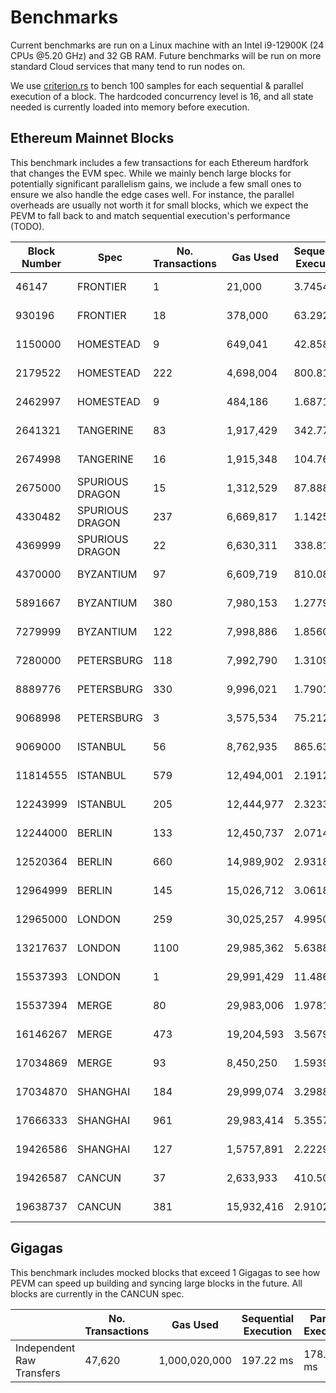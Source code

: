 # Benchmarks

Current benchmarks are run on a Linux machine with an Intel i9-12900K (24 CPUs @5.20 GHz) and 32 GB RAM. Future benchmarks will be run on more standard Cloud services that many tend to run nodes on.

We use [criterion.rs](https://github.com/bheisler/criterion.rs) to bench 100 samples for each sequential & parallel execution of a block. The hardcoded concurrency level is 16, and all state needed is currently loaded into memory before execution.

## Ethereum Mainnet Blocks

This benchmark includes a few transactions for each Ethereum hardfork that changes the EVM spec. While we mainly bench large blocks for potentially significant parallelism gains, we include a few small ones to ensure we also handle the edge cases well. For instance, the parallel overheads are usually not worth it for small blocks, which we expect the PEVM to fall back to and match sequential execution's performance (TODO).

| Block Number | Spec            | No. Transactions | Gas Used   | Sequential Execution | Parallel Execution | P / S    |
| ------------ | --------------- | ---------------- | ---------- | -------------------- | ------------------ | -------- |
| 46147        | FRONTIER        | 1                | 21,000     | 3.7454 µs            | 5.5960 µs          | 1.49     |
| 930196       | FRONTIER        | 18               | 378,000    | 63.292 µs            | 286.70 µs          | 4.53     |
| 1150000      | HOMESTEAD       | 9                | 649,041    | 42.858 µs            | 194.04 µs          | 4.53     |
| 2179522      | HOMESTEAD       | 222              | 4,698,004  | 800.81 µs            | 2.6976 ms          | 3.37     |
| 2462997      | HOMESTEAD       | 9                | 484,186    | 1.6871 ms            | 2.8224 ms          | 1.67     |
| 2641321      | TANGERINE       | 83               | 1,917,429  | 342.77 µs            | 891.17 µs          | 2.6      |
| 2674998      | TANGERINE       | 16               | 1,915,348  | 104.76 µs            | 231.22 µs          | 2.21     |
| 2675000      | SPURIOUS DRAGON | 15               | 1,312,529  | 87.888 µs            | 278.55 µs          | 3.17     |
| 4330482      | SPURIOUS DRAGON | 237              | 6,669,817  | 1.1425 ms            | 1.2132 ms          | 1.06     |
| 4369999      | SPURIOUS DRAGON | 22               | 6,630,311  | 338.81 µs            | 338.98 µs          | 1        |
| 4370000      | BYZANTIUM       | 97               | 6,609,719  | 810.08 µs            | 1.5599 ms          | 1.93     |
| 5891667      | BYZANTIUM       | 380              | 7,980,153  | 1.2779 ms            | 4.5065 ms          | 3.53     |
| 7279999      | BYZANTIUM       | 122              | 7,998,886  | 1.8560 ms            | 1.1395 ms          | **0.61** |
| 7280000      | PETERSBURG      | 118              | 7,992,790  | 1.3109 ms            | 666.54 µs          | **0.51** |
| 8889776      | PETERSBURG      | 330              | 9,996,021  | 1.7901 ms            | 927.65 µs          | **0.52** |
| 9068998      | PETERSBURG      | 3                | 3,575,534  | 75.212 µs            | 204.77 µs          | 2.72     |
| 9069000      | ISTANBUL        | 56               | 8,762,935  | 865.63 µs            | 687.66 µs          | **0.79** |
| 11814555     | ISTANBUL        | 579              | 12,494,001 | 2.1912 ms            | 8.6804 ms          | 3.96     |
| 12243999     | ISTANBUL        | 205              | 12,444,977 | 2.3233 ms            | 1.7566 ms          | **0.76** |
| 12244000     | BERLIN          | 133              | 12,450,737 | 2.0714 ms            | 1.7226 ms          | **0.83** |
| 12520364     | BERLIN          | 660              | 14,989,902 | 2.9318 ms            | 11.362 ms          | 3.88     |
| 12964999     | BERLIN          | 145              | 15,026,712 | 3.0618 ms            | 1.4104 ms          | **0.46** |
| 12965000     | LONDON          | 259              | 30,025,257 | 4.9950 ms            | 2.3574 ms          | **0.47** |
| 13217637     | LONDON          | 1100             | 29,985,362 | 5.6388 ms            | 23.864 ms          | 4.23     |
| 15537393     | LONDON          | 1                | 29,991,429 | 11.486 µs            | 25.911 µs          | 2.26     |
| 15537394     | MERGE           | 80               | 29,983,006 | 1.9781 ms            | 4.5800 ms          | 2.32     |
| 16146267     | MERGE           | 473              | 19,204,593 | 3.5679 ms            | 6.0078 ms          | 1.68     |
| 17034869     | MERGE           | 93               | 8,450,250  | 1.5939 ms            | 816.94 µs          | **0.51** |
| 17034870     | SHANGHAI        | 184              | 29,999,074 | 3.2988 ms            | 1.4214 ms          | **0.43** |
| 17666333     | SHANGHAI        | 961              | 29,983,414 | 5.3557 ms            | 11.136 ms          | 2.08     |
| 19426586     | SHANGHAI        | 127              | 1,5757,891 | 2.2229 ms            | 1.2543 ms          | **0.56** |
| 19426587     | CANCUN          | 37               | 2,633,933  | 410.50 µs            | 361.50 µs          | **0.88** |
| 19638737     | CANCUN          | 381              | 15,932,416 | 2.9102 ms            | 4.2529 ms          | 1.46     |

## Gigagas

This benchmark includes mocked blocks that exceed 1 Gigagas to see how PEVM can speed up building and syncing large blocks in the future. All blocks are currently in the CANCUN spec.

|                           | No. Transactions | Gas Used      | Sequential Execution | Parallel Execution | P / S   |
| ------------------------- | ---------------- | ------------- | -------------------- | ------------------ | ------- |
| Independent Raw Transfers | 47,620           | 1,000,020,000 | 197.22 ms            | 178.64 ms          | **91%** |
